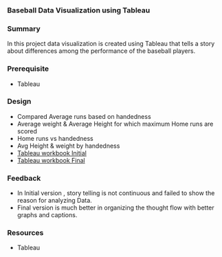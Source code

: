 ### Baseball Data Visualization using Tableau

### Summary

In this project data visualization is created using Tableau that tells a story about differences among the performance of the baseball players.

### Prerequisite
  * Tableau

### Design

* Compared Average runs based on handedness
* Average weight & Average Height for which maximum Home runs are scored
* Home runs vs handedness
* Avg Height & weight by handedness
* [Tableau workbook Initial](https://public.tableau.com/profile/hindhuja.gutha#!/vizhome/Baseball_visualization/AvgHRvsWeight?publish=yes)
* [Tableau workbook Final](https://public.tableau.com/profile/hindhuja.gutha#!/vizhome/Baseballdatasetvisualization-final/AvgHomerunsvsHeight?publish=yes)

### Feedback
* In Initial version , story telling is not continuous and failed to show the reason for analyzing Data.
* Final version is much better in organizing the thought flow with better graphs and captions.

### Resources
* Tableau
